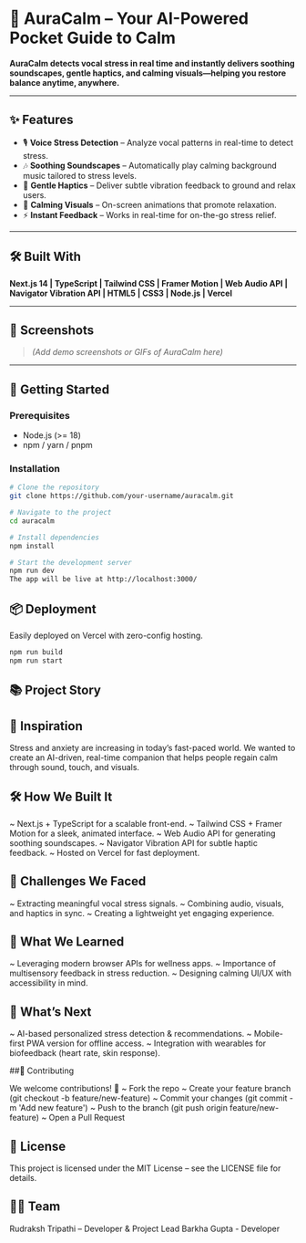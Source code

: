 # 🎤 AuraCalm – Your AI-Powered Pocket Guide to Calm  

**AuraCalm detects vocal stress in real time and instantly delivers soothing soundscapes, gentle haptics, and calming visuals—helping you restore balance anytime, anywhere.**  

---

## ✨ Features  

- 🎙️ **Voice Stress Detection** – Analyze vocal patterns in real-time to detect stress.  
- 🎶 **Soothing Soundscapes** – Automatically play calming background music tailored to stress levels.  
- 📳 **Gentle Haptics** – Deliver subtle vibration feedback to ground and relax users.  
- 🌈 **Calming Visuals** – On-screen animations that promote relaxation.  
- ⚡ **Instant Feedback** – Works in real-time for on-the-go stress relief.  

---

## 🛠️ Built With  

**Next.js 14 | TypeScript | Tailwind CSS | Framer Motion | Web Audio API | Navigator Vibration API | HTML5 | CSS3 | Node.js | Vercel**  

---

## 📸 Screenshots  

> *(Add demo screenshots or GIFs of AuraCalm here)*  

---

## 🚀 Getting Started  

### Prerequisites  
- Node.js (>= 18)  
- npm / yarn / pnpm  

### Installation  

```bash
# Clone the repository
git clone https://github.com/your-username/auracalm.git

# Navigate to the project
cd auracalm

# Install dependencies
npm install

# Start the development server
npm run dev
The app will be live at http://localhost:3000/
```

## 📦 Deployment

Easily deployed on Vercel with zero-config hosting.
```bash
npm run build
npm run start
```

## 📚 Project Story

## 🎯 Inspiration
Stress and anxiety are increasing in today’s fast-paced world. We wanted to create an AI-driven, real-time companion that helps people regain calm through sound, touch, and visuals.

## 🛠️ How We Built It
~ Next.js + TypeScript for a scalable front-end.
~ Tailwind CSS + Framer Motion for a sleek, animated interface.
~ Web Audio API for generating soothing soundscapes.
~ Navigator Vibration API for subtle haptic feedback.
~ Hosted on Vercel for fast deployment.

## 🚧 Challenges We Faced
~ Extracting meaningful vocal stress signals.
~ Combining audio, visuals, and haptics in sync.
~ Creating a lightweight yet engaging experience.

## 📖 What We Learned
~ Leveraging modern browser APIs for wellness apps.
~ Importance of multisensory feedback in stress reduction.
~ Designing calming UI/UX with accessibility in mind.

## 🌟 What’s Next
~ AI-based personalized stress detection & recommendations.
~ Mobile-first PWA version for offline access.
~ Integration with wearables for biofeedback (heart rate, skin response).

##🤝 Contributing

We welcome contributions! 🌱
~ Fork the repo
~ Create your feature branch (git checkout -b feature/new-feature)
~ Commit your changes (git commit -m 'Add new feature')
~ Push to the branch (git push origin feature/new-feature)
~ Open a Pull Request

## 📜 License

This project is licensed under the MIT License – see the LICENSE file for details.

## 👨‍💻 Team

Rudraksh Tripathi – Developer & Project Lead
Barkha Gupta - Developer

